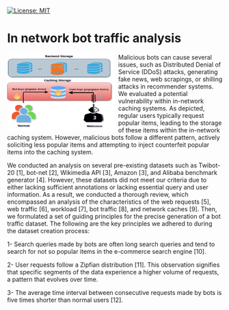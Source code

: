 [![License: MIT](https://img.shields.io/badge/License-MIT-yellow.svg)](https://opensource.org/licenses/MIT)

# In network bot traffic analysis
<p>
<img src="./image/vul.png" style="float: left; margin-right: 10px;" width="250" height="180">
Malicious bots can cause several issues, such as Distributed Denial of Service (DDoS) attacks, generating fake news, web scrapings, or shilling attacks in recommender systems. We evaluated a potential vulnerability within in-network caching systems. As depicted, regular users typically request popular items, leading to the storage of these items within the in-network caching system. However, malicious bots follow a different pattern, actively soliciting less popular items and
attempting to inject counterfeit popular items into the caching system.
</p>

<p>We conducted an analysis on several pre-existing datasets such as Twibot-20 [1], bot-net [2], Wikimedia API [3], Amazon [3], and Alibaba benchmark generator [4]. However, these datasets did not meet our criteria due to either lacking sufficient annotations or lacking essential query and user information. As a result, we conducted a thorough review, which encompassed an analysis
of the characteristics of the web requests [5], web traffic [6], workload [7], bot traffic [8], and network caches [9]. Then,
we formulated a set of guiding principles for the precise generation of a bot traffic dataset. The following are the key
principles we adhered to during the dataset creation process:

1- Search queries made by bots are often long search queries and tend to search for not so popular items in the e-commerce search engine [10]. 

2- User requests follow a Zipfian distribution [11]. This observation signifies that specific segments of the data experience
a higher volume of requests, a pattern that evolves over time.

3- The average time interval between consecutive requests made by bots is five times shorter than normal users [12].
</p>

